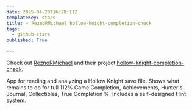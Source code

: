 ```yaml
---
date: 2025-04-20T16:28:11Z
templateKey: stars
title: ⭐ ReznoRMichael hollow-knight-completion-check
tags:
  - github-stars
published: True

---
```


Check out [ReznoRMichael](https://github.com/ReznoRMichael) and their project [hollow-knight-completion-check](https://github.com/ReznoRMichael/hollow-knight-completion-check).

App for reading and analyzing a Hollow Knight save file. Shows what remains to do for full 112% Game Completion, Achievements, Hunter's Journal, Collectibles, True Completion %. Includes a self-designed Hint system.
